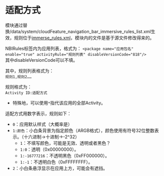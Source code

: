 # 适配方式

模块通过替换/data/system/cloudFeature_navigation_bar_immersive_rules_list.xml生效，规则位于[immerse_rules.xml](/module/immerse_rules.xml)，模块内的文件是基于源文件修改得来的。  


NBIRules标签内为应用列表，格式为：
`<package name="应用包名" enable="true" activityRule="规则列表" disableVersionCode="818"/>`  
其中disableVersionCode可以不填。   

其中，规则列表格式为：  
`规则1,规则2……`  

规则格式为：  
`Activity ID:适配方式`  
- 特殊地，可以使用`*`指代该应用的全部Activity。  

适配方式用数字表示，规则如下：
- `0`：应用默认样式（大概率是）  
- `1:颜色`：小白条背景为指定颜色（ARGB格式），颜色使用有符号32位整数表示。（十六进制->十进制->-2^32）  
  - `1`：不填写颜色，可能是无效、透明或者黑色？  
  - `1:0`：透明（0x00000000）。  
  - `1:-16777216`：不透明黑色（0xFF000000）。  
  - `1:-1`：不透明白色（0xFFFFFFFF）。  
- `2`：小白条悬浮显示在应用上方，可能会有遮挡。  

